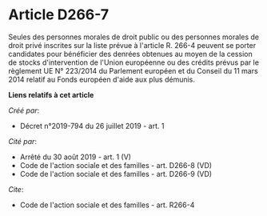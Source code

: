 # Article D266-7

Seules des personnes morales de droit public ou des personnes morales de droit privé inscrites sur la liste prévue à
l'article R. 266-4 peuvent se porter candidates pour bénéficier des denrées obtenues au moyen de la cession de stocks
d'intervention de l'Union européenne ou des crédits prévus par le règlement UE N° 223/2014 du Parlement européen et du
Conseil du 11 mars 2014 relatif au Fonds européen d'aide aux plus démunis.

**Liens relatifs à cet article**

_Créé par_:

  - Décret n°2019-794 du 26 juillet 2019 - art. 1

_Cité par_:

  - Arrêté du 30 août 2019 - art. 1 (V)
  - Code de l'action sociale et des familles - art. D266-8 (VD)
  - Code de l'action sociale et des familles - art. D266-9 (VD)

_Cite_:

  - Code de l'action sociale et des familles - art. R266-4

